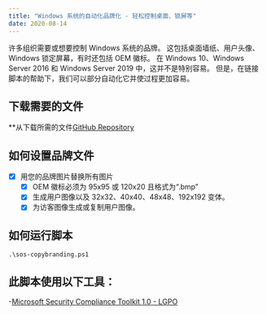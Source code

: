 ```yaml
---
title: "Windows 系统的自动化品牌化 - 轻松控制桌面、锁屏等"
date: 2020-08-14
---
```



许多组织需要或想要控制 Windows 系统的品牌。
这包括桌面墙纸、用户头像、Windows 锁定屏幕，有时还包括 OEM 徽标。
在 Windows 10、Windows Server 2016 和 Windows Server 2019 中，这并不是特别容易。
但是，在链接脚本的帮助下，我们可以部分自动化它并使过程更加容易。

## 下载需要的文件

**从下载所需的文件[GitHub Repository](https://github.com/simeononsecurity/Windows-Branding-Script)

## 如何设置品牌文件

- [X] 用您的品牌图片替换所有图片
  - [X] OEM 徽标必须为 95x95 或 120x20 且格式为“.bmp”
  - [X] 生成用户图像以及 32x32、40x40、48x48、192x192 变体。
  - [X] 为访客图像生成或复制用户图像。

## 如何运行脚本
```
.\sos-copybranding.ps1
```

## 此脚本使用以下工具：

-[Microsoft Security Compliance Toolkit 1.0 - LGPO](https://www.microsoft.com/en-us/download/details.aspx?id=55319)
